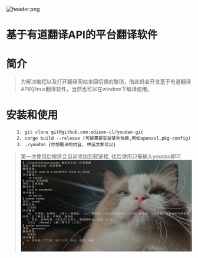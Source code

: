 ![header.png](https://gimg2.baidu.com/image_search/src=http%3A%2F%2Fpic3.zhimg.com%2Fv2-a2e2c4bb877d624b7897d23c72bf58e2_1440w.jpg%3Fsource%3D172ae18b&refer=http%3A%2F%2Fpic3.zhimg.com&app=2002&size=f9999,10000&q=a80&n=0&g=0n&fmt=jpeg?sec=1645062176&t=ce1db215e1f5fc0c05542fed304ea999)

# 基于有道翻译API的平台翻译软件

# 简介
>为解决编程以及打开翻译网站来回切换的繁琐，借此机会开发基于有道翻译API的linux翻译软件，当然也可以在window下编译使用。

# 安装和使用
```  
    1. git clone git@github.com:edison-cl/youdao.git
    2. cargo build --release (可能需要安装某些依赖,例如openssl,pkg-config)
    3. ./youdao {你想翻译的内容, 中英文都可以}
```
> 第一次使用后程序会自动添加到软链接, 往后使用只需输入youdao即可
![snipaste.png](https://github.com/edison-cl/youdao/blob/master/Snipaste.jpg?raw=true)